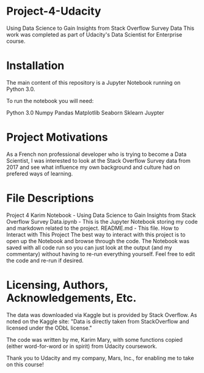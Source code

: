 # Project-4-Udacity
Using Data Science to Gain Insights from Stack Overflow Survey Data
This work was completed as part of Udacity's Data Scientist for Enterprise course.

# Installation
The main content of this repository is a Jupyter Notebook running on Python 3.0.

To run the notebook you will need:

Python 3.0
Numpy
Pandas
Matplotlib
Seaborn
Sklearn
Juypter

# Project Motivations
As a French non professional developer who is trying to become a Data Scientist, I was interested to look at the Stack Overflow Survey data from 2017 and see what influence my own background and culture had on prefered ways of learning.


# File Descriptions
Project 4 Karim Notebook - Using Data Science to Gain Insights from Stack Overflow Survey Data.ipynb - This is the Jupyter Notebook storing my code and markdown related to the project.
README.md - This file.
How to Interact with This Project
The best way to interact with this project is to open up the Notebook and browse through the code. The Notebook was saved with all code run so you can just look at the output (and my commentary) without having to re-run everything yourself. Feel free to edit the code and re-run if desired.

# Licensing, Authors, Acknowledgements, Etc.
The data was downloaded via Kaggle but is provided by Stack Overflow. As noted on the Kaggle site: "Data is directly taken from StackOverflow and licensed under the ODbL license."

The code was written by me, Karim Mary, with some functions copied (either word-for-word or in spirit) from Udacity coursework.

Thank you to Udacity and my company, Mars, Inc., for enabling me to take on this course!
